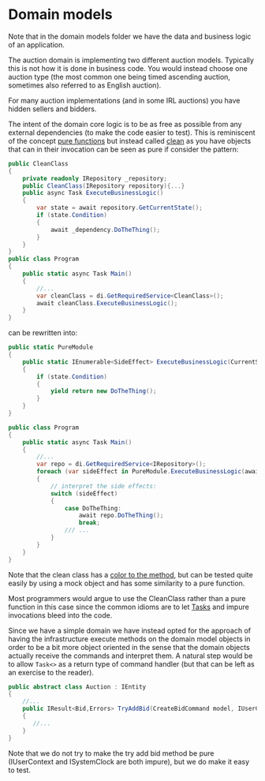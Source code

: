 # Domain models

Note that in the domain models folder we have the data and business logic of an application.

The auction domain is implementing two different auction models. Typically this is not how it is done
in business code. You would instead choose one auction type (the most common one being timed ascending auction,
sometimes also referred to as English auction).

For many auction implementations (and in some IRL auctions) you have hidden sellers and bidders.

The intent of the domain core logic is to be as free as possible from any external dependencies (to make the code easier
to test). This is reminiscent of the concept [pure functions](https://en.wikipedia.org/wiki/Pure_function) but instead
called [clean](https://blog.cleancoder.com/uncle-bob/2012/08/13/the-clean-architecture.html) as you have objects that
can in their invocation can be seen as pure if consider the pattern:

```csharp
public CleanClass
{
    private readonly IRepository _repository;
    public CleanClass(IRepository repository){...}
    public async Task ExecuteBusinessLogic()
    {
        var state = await repository.GetCurrentState();
        if (state.Condition)
        {
            await _dependency.DoTheThing();
        }
    }
}
public class Program
{
    public static async Task Main()
    {
        //...
        var cleanClass = di.GetRequiredService<CleanClass>();
        await cleanClass.ExecuteBusinessLogic();
    }
}
```

can be rewritten into:

```csharp
public static PureModule
{
    public static IEnumerable<SideEffect> ExecuteBusinessLogic(CurrentState state)
    {
        if (state.Condition)
        {
            yield return new DoTheThing();
        }
    }
}

public class Program
{
    public static async Task Main()
    {
        //...
        var repo = di.GetRequiredService<IRepository>();
        foreach (var sideEffect in PureModule.ExecuteBusinessLogic(await repo.GetCurrentState()))
        {
            // interpret the side effects:
            switch (sideEffect)
            {
                case DoTheThing:
                    await repo.DoTheThing();
                    break;
                /// ...
            }
        }
    }
}
```

Note that the clean class has
a [color to the method](https://journal.stuffwithstuff.com/2015/02/01/what-color-is-your-function/),
but can be tested quite easily by using a mock object and has some similarity to a pure function.

Most programmers would argue to use the CleanClass rather than a pure function in this case since the common idioms
are to let [Tasks](https://learn.microsoft.com/en-us/dotnet/standard/parallel-programming/task-parallel-library-tpl) and
impure invocations bleed into the code.

Since we have a simple domain we have instead opted for the approach of having the infrastructure execute methods on the
domain model objects in order to be a bit more object oriented in the sense that the domain objects actually receive the
commands and interpret them. A natural step would be to allow `Task<>` as a return type of command handler (but that can
be
left as an exercise to the reader).

```csharp
public abstract class Auction : IEntity
{
    //...
    public IResult<Bid,Errors> TryAddBid(CreateBidCommand model, IUserContext userContext, ITime time)
    {
       //...
    }
}
```

Note that we do not try to make the try add bid method be pure (IUserContext and ISystemClock are both impure),
but we do make it easy to test.
